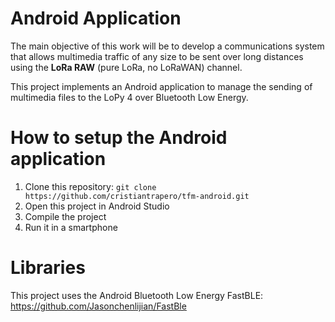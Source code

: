 # Android Application

The main objective of this work will be to develop a communications system that allows multimedia traffic of any size to be sent over long distances using the **LoRa RAW** (pure LoRa, no LoRaWAN) channel.

This project implements an Android application to manage the sending of multimedia files to the LoPy 4 over Bluetooth Low Energy.

# How to setup the Android application
1. Clone this repository: `git clone https://github.com/cristiantrapero/tfm-android.git`
2. Open this project in Android Studio
3. Compile the project
4. Run it in a smartphone


# Libraries
This project uses the Android Bluetooth Low Energy FastBLE: https://github.com/Jasonchenlijian/FastBle
